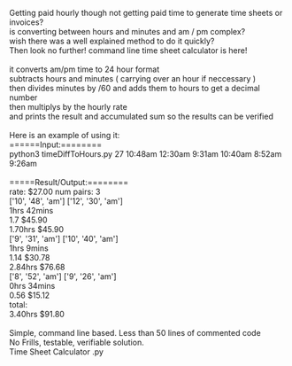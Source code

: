 Getting paid hourly though not getting paid time to generate time sheets or invoices?<br/>
is converting between hours and minutes and am / pm complex?<br/>
wish there was a well explained method to do it quickly?<br/>
Then look no further! command line time sheet calculator is here!<br/>
<br/>
it converts am/pm time to 24 hour format<br/>
subtracts hours and minutes ( carrying over an hour if neccessary )<br/>
then divides minutes by /60 and adds them to hours to get a decimal number<br/>
then multiplys by the hourly rate<br/>
and prints the result and accumulated sum so the results can be verified<br/>
<br/>
Here is an example of using it:<br/>
======Input:========<br/>
python3 timeDiffToHours.py 27 10:48am 12:30am   9:31am 10:40am   8:52am 9:26am<br/>
<br/>
=====Result/Output:========<br/>
rate: $27.00 num pairs: 3<br/>
	['10', '48', 'am'] ['12', '30', 'am']<br/>
	1hrs 42mins<br/>
	1.7 $45.90<br/>
1.70hrs $45.90<br/>
	['9', '31', 'am'] ['10', '40', 'am']<br/>
	1hrs 9mins<br/>
	1.14 $30.78<br/>
2.84hrs $76.68<br/>
	['8', '52', 'am'] ['9', '26', 'am']<br/>
	0hrs 34mins<br/>
	0.56 $15.12<br/>
total:<br/>
3.40hrs $91.80<br/>
<br/>
Simple, command line based. Less than 50 lines of commented code<br/>
No Frills, testable, verifiable solution.<br/>
Time Sheet Calculator .py<br/>

